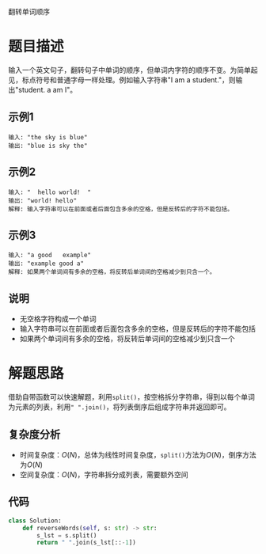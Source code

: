 翻转单词顺序

# 题目描述

输入一个英文句子，翻转句子中单词的顺序，但单词内字符的顺序不变。为简单起见，标点符号和普通字母一样处理。例如输入字符串"I am a student."，则输出"student. a am I"。

## 示例1

```
输入: "the sky is blue"
输出: "blue is sky the"
```

## 示例2

```
输入: "  hello world!  "
输出: "world! hello"
解释: 输入字符串可以在前面或者后面包含多余的空格，但是反转后的字符不能包括。
```

## 示例3

```
输入: "a good   example"
输出: "example good a"
解释: 如果两个单词间有多余的空格，将反转后单词间的空格减少到只含一个。
```

## 说明

- 无空格字符构成一个单词
- 输入字符串可以在前面或者后面包含多余的空格，但是反转后的字符不能包括
- 如果两个单词间有多余的空格，将反转后单词间的空格减少到只含一个

# 解题思路

借助自带函数可以快速解题，利用`split()`，按空格拆分字符串，得到以每个单词为元素的列表，利用`" ".join()`，将列表倒序后组成字符串并返回即可。

## 复杂度分析

- 时间复杂度：$O(N)$，总体为线性时间复杂度，`split()`方法为$O(N)$，倒序方法为$O(N)$
- 空间复杂度：$O(N)$，字符串拆分成列表，需要额外空间

## 代码

```python
class Solution:
    def reverseWords(self, s: str) -> str:
        s_lst = s.split()
        return " ".join(s_lst[::-1])
```

